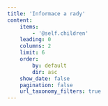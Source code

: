 ```yaml
---
title: 'Informace a rady'
content:
    items:
        - '@self.children'
    leading: 0
    columns: 2
    limit: 6
    order:
        by: default
        dir: asc
    show_date: false
    pagination: false
    url_taxonomy_filters: true
---
```


